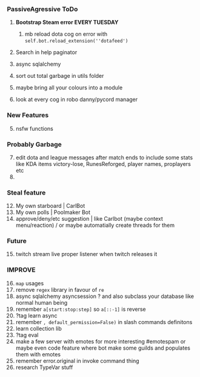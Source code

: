### PassiveAgressive ToDo
1. **Bootstrap Steam error EVERY TUESDAY**
   1. mb reload dota cog on error with `self.bot.reload_extension(''dotafeed')`

2. Search in help paginator
6. async sqlalchemy
7. sort out total garbage in utils folder
8. maybe bring all your colours into a module
9. look at every cog in robo danny/pycord manager

### New Features
5. nsfw functions

### Probably Garbage
7. edit dota and league messages after match ends to include some stats like KDA items victory-lose, RunesReforged, player names, proplayers etc
8. 
### Steal feature
12. My own starboard | CarlBot 
13. My own polls | Poolmaker Bot
14. approve/deny/etc suggestion | like Carlbot (maybe context menu/reaction) / or maybe automatially create threads for them

### Future
15. twitch stream live proper listener when twitch releases it

### IMPROVE
16. `map` usages
17. remove `regex` library in favour of `re`
18. async sqlalchemy asyncsession ? and also subclass your database like normal human being
19. remember `a[start:stop:step]` so `a[::-1]` is reverse
20. ?tag learn async
21. remember `, default_permission=False)` in slash commands definitons
22. learn collection lib
23. ?tag eval
24. make a few server with emotes for more interesting #emotespam or maybe even code feature where bot make some guilds and populates them with emotes
25. remember error.original in invoke command thing
26. research TypeVar stuff